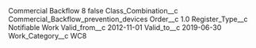 <?xml version="1.0" encoding="UTF-8"?>
<CustomMetadata xmlns="http://soap.sforce.com/2006/04/metadata" xmlns:xsi="http://www.w3.org/2001/XMLSchema-instance" xmlns:xsd="http://www.w3.org/2001/XMLSchema">
    <label>Commercial Backflow 8</label>
    <protected>false</protected>
    <values>
        <field>Class_Combination__c</field>
        <value xsi:type="xsd:string">Commercial_Backflow_prevention_devices</value>
    </values>
    <values>
        <field>Order__c</field>
        <value xsi:type="xsd:double">1.0</value>
    </values>
    <values>
        <field>Register_Type__c</field>
        <value xsi:type="xsd:string">Notifiable Work</value>
    </values>
    <values>
        <field>Valid_from__c</field>
        <value xsi:type="xsd:date">2012-11-01</value>
    </values>
    <values>
        <field>Valid_to__c</field>
        <value xsi:type="xsd:date">2019-06-30</value>
    </values>
    <values>
        <field>Work_Category__c</field>
        <value xsi:type="xsd:string">WC8</value>
    </values>
</CustomMetadata>
